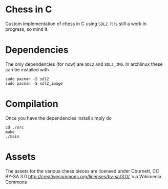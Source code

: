 # Chess in C

Custom implementation of chess in C using `SDL2`. It is still a work in progress, so mind it. 

# Dependencies

The only dependencies (for now) are `SDL2` and `SDL2_IMG`. In archlinux these can be installed with

```
sudo pacman -S sdl2
sudo pacman -S sdl2_image
```

# Compilation

Once you have the dependencies install simply do

```
cd ./src
make
./main
```

# Assets

The assets for the various chess pieces are licensed under Cburnett, CC BY-SA 3.0 <http://creativecommons.org/licenses/by-sa/3.0/>, via Wikimedia Commons
